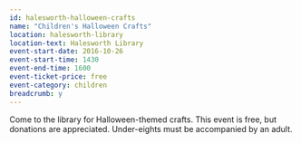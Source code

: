 ```yaml
---
id: halesworth-halloween-crafts
name: "Children's Halloween Crafts"
location: halesworth-library
location-text: Halesworth Library
event-start-date: 2016-10-26
event-start-time: 1430
event-end-time: 1600
event-ticket-price: free
event-category: children
breadcrumb: y
---
```


Come to the library for Halloween-themed crafts. This event is free, but donations are appreciated. Under-eights must be accompanied by an adult.
